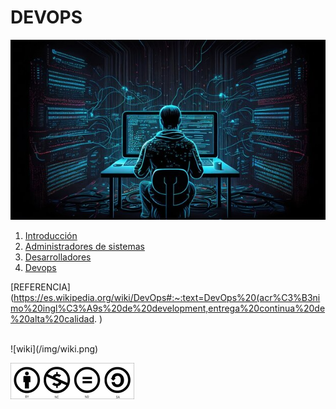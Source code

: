 # DEVOPS
![devops.jpg](/img/devops.jpg)
1. [Introducción](/archivos/introduccion.md)
2. [Administradores de sistemas](/archivos/administracion.md)
3. [Desarrolladores](/archivos/desarrolladores.md)
4. [Devops](/archivos/devops.md)

[REFERENCIA](https://es.wikipedia.org/wiki/DevOps#:~:text=DevOps%20(acr%C3%B3nimo%20ingl%C3%A9s%20de%20development,entrega%20continua%20de%20alta%20calidad. )

<br>
![wiki](/img/wiki.png)

<br>

![licencia](/img/licencia.jpg)

